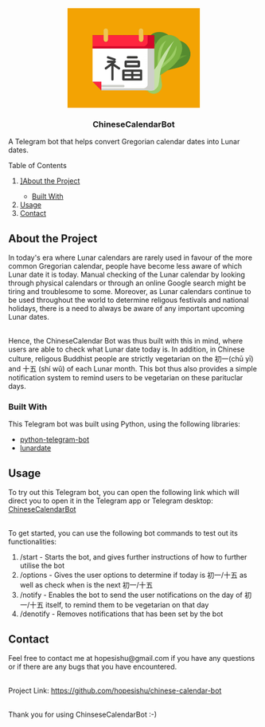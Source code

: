 <img src="https://github.com/hopesishu/chinese-calendar-bot/blob/main/images/botpic.png?raw=true" height="200" alt="picture of botpic" style="display: block; margin-left: auto; margin-right: auto">
<h3 style="text-align: center">ChineseCalendarBot</h3>

<span style="text-align: center">A Telegram bot that helps convert Gregorian calendar dates into Lunar dates.</span> 

Table of Contents
<ol>
    <li><a href="#about">]About the Project</a></li>
    <ul>
        <li><a href="#built-with">Built With</a></li>
    </ul>
    <li><a href="#usage">Usage</a></li>
    <li><a href="#contact">Contact</a></li>
</ol>

<h2 id="about">About the Project</h2>
In today's era where Lunar calendars are rarely used in favour of the more common Gregorian calendar, people have become less aware of which Lunar date it is today. Manual checking of the Lunar calendar by looking through physical calendars or through an online Google search might be tiring and troublesome to some. Moreover, as Lunar calendars continue to be used throughout the world to determine religous festivals and national holidays, there is a need to always be aware of any important upcoming Lunar dates. <br/><br/>

Hence, the ChineseCalendar Bot was thus built with this in mind, where users are able to check what Lunar date today is. In addition, in Chinese culture, religous Buddhist people are strictly vegetarian on the 初一(chū yī) and 十五 (shí wǔ) of each Lunar month. This bot thus also provides a simple notification system to remind users to be vegetarian on these parituclar days. 

<h3 id="built-with">Built With</h3>
This Telegram bot was built using Python, using the following libraries:
<ul>
    <li><a href="https://pypi.org/project/python-telegram-bot/">python-telegram-bot</a></li>
    <li><a href="https://pypi.org/project/lunardate/">lunardate</a></li>
</ul>

<h2 id="usage">Usage</h2>
To try out this Telegram bot, you can open the following link which will direct you to open it in the Telegram app or Telegram desktop: <a href="t.me/chinesecalendar_bot.">ChineseCalendarBot</a> <br/><br/>

To get started, you can use the following bot commands to test out its functionalities:
<ol>
    <li>/start - Starts the bot, and gives further instructions of how to further utilise the bot</li>
    <li>/options - Gives the user options to determine if today is 初一/十五 as well as check when is the next 初一/十五</li>
    <li>/notify - Enables the bot to send the user notifications on the day of 初一/十五 itself, to remind them to be vegetarian on that day</li>
    <li>/denotify - Removes notifications that has been set by the bot</li>
</ol>

<h2 id="contact">Contact</h2>
Feel free to contact me at hopesishu@gmail.com if you have any questions or if there are any bugs that you have encountered. <br/><br/>

Project Link: https://github.com/hopesishu/chinese-calendar-bot <br/><br/>

Thank you for using ChinseseCalendarBot :-)


